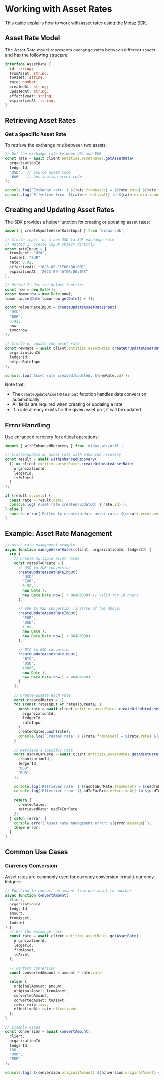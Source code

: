 # Working with Asset Rates

This guide explains how to work with asset rates using the Midaz SDK.

## Asset Rate Model

The Asset Rate model represents exchange rates between different assets and has the following structure:

```typescript
interface AssetRate {
  id: string;
  fromAsset: string;
  toAsset: string;
  rate: number;
  createdAt: string;
  updatedAt: string;
  effectiveAt: string;
  expirationAt: string;
}
```

## Retrieving Asset Rates

### Get a Specific Asset Rate

To retrieve the exchange rate between two assets:

```typescript
// Get the exchange rate between USD and EUR
const rate = await client.entities.assetRates.getAssetRate(
  organizationId,
  ledgerId,
  "USD",  // Source asset code
  "EUR"   // Destination asset code
);

console.log(`Exchange rate: 1 ${rate.fromAsset} = ${rate.rate} ${rate.toAsset}`);
console.log(`Effective from: ${rate.effectiveAt} to ${rate.expirationAt}`);
```

## Creating and Updating Asset Rates

The SDK provides a helper function for creating or updating asset rates:

```typescript
import { createUpdateAssetRateInput } from 'midaz-sdk';

// Create input for a new USD to EUR exchange rate
// Method 1: Create input object directly
const rateInput = {
  fromAsset: "USD",
  toAsset: "EUR",
  rate: 0.92,
  effectiveAt: "2023-09-15T00:00:00Z",
  expirationAt: "2023-09-16T00:00:00Z"
};

// Method 2: Use the helper function
const now = new Date();
const tomorrow = new Date(now);
tomorrow.setDate(tomorrow.getDate() + 1);

const helperRateInput = createUpdateAssetRateInput(
  "USD",
  "EUR",
  0.92,
  now,
  tomorrow
);

// Create or update the asset rate
const newRate = await client.entities.assetRates.createOrUpdateAssetRate(
  organizationId,
  ledgerId,
  helperRateInput
);

console.log(`Asset rate created/updated: ${newRate.id}`);
```

Note that:
- The `createUpdateAssetRateInput` function handles date conversion automatically
- All fields are required when creating or updating a rate
- If a rate already exists for the given asset pair, it will be updated

## Error Handling

Use enhanced recovery for critical operations:

```typescript
import { withEnhancedRecovery } from 'midaz-sdk/util';

// Create/update an asset rate with enhanced recovery
const result = await withEnhancedRecovery(
  () => client.entities.assetRates.createOrUpdateAssetRate(
    organizationId,
    ledgerId,
    rateInput
  )
);

if (result.success) {
  const rate = result.data;
  console.log(`Asset rate created/updated: ${rate.id}`);
} else {
  console.error(`Failed to create/update asset rate: ${result.error.message}`);
}
```

## Example: Asset Rate Management

```typescript
// Asset rate management example
async function manageAssetRates(client, organizationId, ledgerId) {
  try {
    // Create multiple asset rates
    const ratesToCreate = [
      // USD to EUR conversion
      createUpdateAssetRateInput(
        "USD",
        "EUR",
        0.92,
        new Date(),
        new Date(Date.now() + 86400000) // Valid for 24 hours
      ),
      
      // EUR to USD conversion (inverse of the above)
      createUpdateAssetRateInput(
        "EUR",
        "USD",
        1.09,
        new Date(),
        new Date(Date.now() + 86400000)
      ),
      
      // BTC to USD conversion
      createUpdateAssetRateInput(
        "BTC",
        "USD",
        43000,
        new Date(),
        new Date(Date.now() + 86400000)
      )
    ];
    
    // Create/update each rate
    const createdRates = [];
    for (const rateInput of ratesToCreate) {
      const rate = await client.entities.assetRates.createOrUpdateAssetRate(
        organizationId,
        ledgerId,
        rateInput
      );
      createdRates.push(rate);
      console.log(`Created rate: 1 ${rate.fromAsset} = ${rate.rate} ${rate.toAsset}`);
    }
    
    // Retrieve a specific rate
    const usdToEurRate = await client.entities.assetRates.getAssetRate(
      organizationId,
      ledgerId,
      "USD",
      "EUR"
    );
    
    console.log(`Retrieved rate: 1 ${usdToEurRate.fromAsset} = ${usdToEurRate.rate} ${usdToEurRate.toAsset}`);
    console.log(`Effective from: ${usdToEurRate.effectiveAt} to ${usdToEurRate.expirationAt}`);
    
    return {
      createdRates,
      retrievedRate: usdToEurRate
    };
  } catch (error) {
    console.error(`Asset rate management error: ${error.message}`);
    throw error;
  }
}
```

## Common Use Cases

### Currency Conversion

Asset rates are commonly used for currency conversion in multi-currency ledgers:

```typescript
// Function to convert an amount from one asset to another
async function convertAmount(
  client,
  organizationId,
  ledgerId,
  amount,
  fromAsset,
  toAsset
) {
  // Get the exchange rate
  const rate = await client.entities.assetRates.getAssetRate(
    organizationId,
    ledgerId,
    fromAsset,
    toAsset
  );
  
  // Perform conversion
  const convertedAmount = amount * rate.rate;
  
  return {
    originalAmount: amount,
    originalAsset: fromAsset,
    convertedAmount,
    convertedAsset: toAsset,
    rate: rate.rate,
    effectiveAt: rate.effectiveAt
  };
}

// Example usage
const conversion = await convertAmount(
  client,
  organizationId,
  ledgerId,
  100,
  "USD",
  "EUR"
);

console.log(`${conversion.originalAmount} ${conversion.originalAsset} = ${conversion.convertedAmount} ${conversion.convertedAsset}`);
```
